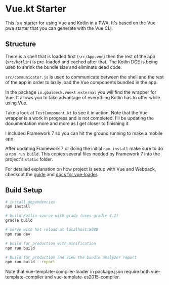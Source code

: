 # Vue.kt Starter

This is a starter for using Vue and Kotlin in a PWA. It's based on the Vue pwa starter that you can generate with the Vue CLI. 

## Structure

There is a shell that is loaded first (`src/App.vue`) then the rest of the app (`src/kotlin`) is pre-loaded and cached after that. The Kotlin DCE is being used to shrink the bundle size and eliminate dead code.

`src/communicator.js` is used to communicate between the shell and the rest of the app in order to lazily load the Vue components bundled in the app.

In the package `io.gbaldeck.vuekt.external` you will find the wrapper for Vue. It allows you to take advantage of everything Kotlin has to offer while using Vue.

Take a look at `TestComponent.kt` to see it in action. Note that the Vue wrapper is a work in progress and is not completed. I'll be updating the documentation more and more as I get closer to finishing it.

I included Framework 7 so you can hit the ground running to make a mobile app.

After updating Framework 7 or doing the initial `npm install` make sure to do a `npm run build`. This copies several files needed by Framework 7 into the project's `static` folder.

For detailed explanation on how project is setup with Vue and Webpack, checkout the [guide](http://vuejs-templates.github.io/webpack/) and [docs for vue-loader](http://vuejs.github.io/vue-loader).

## Build Setup

``` bash
# install dependencies
npm install

# build Kotlin source with grade (uses gradle 4.2)
gradle build

# serve with hot reload at localhost:8080
npm run dev

# build for production with minification
npm run build

# build for production and view the bundle analyzer report
npm run build --report
```

Note that vue-template-compiler-loader in package.json require both vue-template-compiler and vue-template-es2015-compiler.


